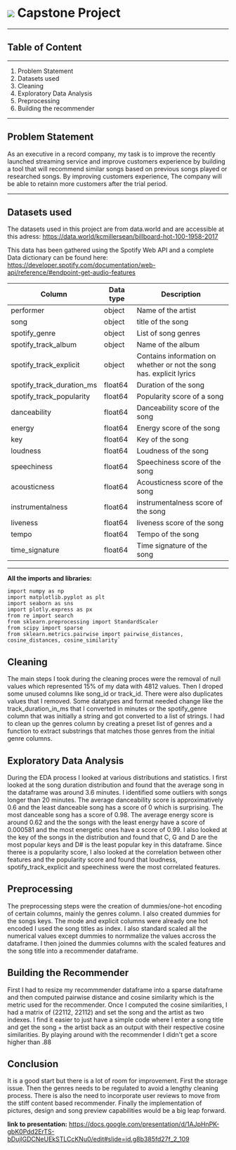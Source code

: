 # ![](https://ga-dash.s3.amazonaws.com/production/assets/logo-9f88ae6c9c3871690e33280fcf557f33.png) Capstone Project

---


## Table of Content

---

1. Problem Statement
2. Datasets used
3. Cleaning
4. Exploratory Data Analysis
5. Preprocessing
6. Building the recommender

---

## Problem Statement

As an executive in a record company, my task is to improve the recently launched streaming service and improve customers experience by building a tool that will recommend similar songs based on previous songs played or researched songs. By improving customers experience, The company will be able to retainn more customers after the trial period.

---

## Datasets used

The datasets used in this project are from data.world and are accessible at this adress: https://data.world/kcmillersean/billboard-hot-100-1958-2017 

This data has been gathered using the Spotify Web API and a complete Data dictionary can be found here:
https://developer.spotify.com/documentation/web-api/reference/#endpoint-get-audio-features

| Column | Data type | Description |
| --- | --- | --- |
| performer | object | Name of the artist|
| song | object | title of the song|
| spotify_genre | object | List of song genres |
| spotify_track_album | object | Name of the album |
| spotify_track_explicit | object | Contains information on whether or not the song has. explicit lyrics |
| spotify_track_duration_ms | float64 | Duration of the song |
| spotify_track_popularity | float64 | Popularity score of a song |
| danceability | float64 | Danceability score of the song |
| energy | float64 | Energy score of the song |
| key | float64 | Key of the song |
| loudness | float64 | Loudness of the song |
| speechiness | float64 | Speechiness score of the song |
| acousticness | float64 | Acousticness score of the song |
| instrumentalness | float64 | instrumentalness score of the song |
| liveness | float64 | liveness score of the song |
| tempo | float64 | Tempo of the song |
| time_signature | float64 | Time signature of the song |

---

**All the imports and libraries:**

```import pandas as pd
import numpy as np
import matplotlib.pyplot as plt
import seaborn as sns
import plotly.express as px
from re import search
from sklearn.preprocessing import StandardScaler
from scipy import sparse
from sklearn.metrics.pairwise import pairwise_distances, cosine_distances, cosine_similarity`
```

## Cleaning

The main steps I took during the cleaning proces were the removal of null values 
which represented 15% of my data with 4812 values. Then I droped some unused columns like
song_id or track_id. There were also duplicates values that I removed. Some datatypes and format needed 
change like the track_duration_in_ms that I converted in minutes or the spotify_genre column that was initially
a string and got converted to a list of strings. I had to clean up the genres column by creating a preset list 
of genres and a function to extract substrings that matches those genres from the initial genre columns. 


## Exploratory Data Analysis

During the EDA process I looked at various distributions and statistics. I first looked at the song
duration distribution and found that the average song in the dataframe was around 3.6 minutes. I identified some
outliers with songs longer than 20 minutes.
The average danceability score is approximatively 0.6 and the least danceable song has a score of 0 which is surprising. The most danceable song has a score of 0.98.
The average energy score is around 0.62 and the the songs with the least energy have a score of 0.000581 and the most energetic ones have a score of 0.99.
I also looked at the key of the songs in the distribution and found that C, G and D are the most popular keys and D# is the least popular key in this dataframe.
Since theree is a popularity score, I also looked at the correlation between other features and the popularity score and found that loudness, spotify_track_explicit and speechiness were the most correlated features.

## Preprocessing

The preprocessing steps were the creation of dummies/one-hot encoding of certain columns, mainly the genres column. I also created dummies for the songs keys. The mode and explicit columns were already one hot encoded
I used the song titles as index. I also standard scaled all the numerical values except dummies to normmalize the values accross the dataframe. I then joined the dummies columns with the scaled features and the song title into a recommender dataframe.

## Building the Recommender 

First I had to resize my recommmender dataframe into a sparse dataframe and then computed pairwise distance and cosine similarity 
which is the metric used for the recommender. Once I computed the cosine similarities, I had a matrix of (22112, 22112) and 
set the song and the artist as two indexes. I find it easier to just have a simple code where I enter a song title and get the song + the artist back as an output with their respective cosine similarities. By playing around with the recommender I didn't get a score higher than .88

## Conclusion

It is a good start but there is a lot of room for improvement. First the storage issue. Then the genres needs to be regulated to avoid a lengthy cleaning process. There is also the need to incorporate user reviews to move from the stiff content based recommender. Finally the implementation of pictures, design and song preview capabilities would be a big leap forward.



**link to presentation:**  https://docs.google.com/presentation/d/1AJpHnPK-gbK0Pdd2ErTS-bDujlGDCNeUEkSTLCcKNu0/edit#slide=id.g8b385fd27f_2_109
